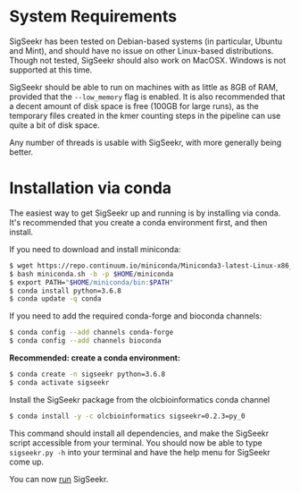 # System Requirements

SigSeekr has been tested on Debian-based systems (in particular, Ubuntu and Mint), and should have no issue on other Linux-based distributions.
Though not tested, SigSeekr should also work on MacOSX. Windows is not supported at this time.

SigSeekr should be able to run on machines with as little as 8GB of RAM, provided that the `--low_memory` flag is enabled. It is also recommended that a decent amount of disk space is free (100GB for large runs), as the temporary files created in the kmer counting steps in the pipeline can use quite a bit of disk space.

Any number of threads is usable with SigSeekr, with more generally being better.

# Installation via conda

The easiest way to get SigSeekr up and running is by installing via conda. It's recommended that you create a conda environment first, and then install.

If you need to download and install miniconda:

```bash
$ wget https://repo.continuum.io/miniconda/Miniconda3-latest-Linux-x86_64.sh -O miniconda.sh;
$ bash miniconda.sh -b -p $HOME/miniconda
$ export PATH="$HOME/miniconda/bin:$PATH"
$ conda install python=3.6.8
$ conda update -q conda
``` 

If you need to add the required conda-forge and bioconda channels:

```bash  
$ conda config --add channels conda-forge
$ conda config --add channels bioconda
```

__Recommended: create a conda environment:__

```bash
$ conda create -n sigseekr python=3.6.8
$ conda activate sigseekr
```

Install the SigSeekr package from the olcbioinformatics conda channel

```bash
$ conda install -y -c olcbioinformatics sigseekr=0.2.3=py_0
```

This command should install all dependencies, and make the SigSeekr script accessible from your terminal. 
You should now be able to type `sigseekr.py -h` into your terminal and have the help menu for SigSeekr come up.

You can now [run](usage.md) SigSeekr.
